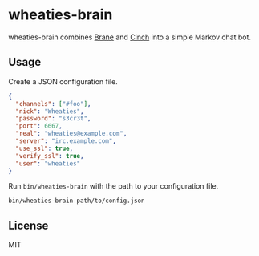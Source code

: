 # wheaties-brain

wheaties-brain combines [Brane](https://github.com/raws/brane-memory) and [Cinch](https://rubygems.org/gems/cinch) into a simple Markov chat bot.

## Usage

Create a JSON configuration file.

```json
{
  "channels": ["#foo"],
  "nick": "Wheaties",
  "password": "s3cr3t",
  "port": 6667,
  "real": "wheaties@example.com",
  "server": "irc.example.com",
  "use_ssl": true,
  "verify_ssl": true,
  "user": "wheaties"
}
```

Run `bin/wheaties-brain` with the path to your configuration file.

```
bin/wheaties-brain path/to/config.json
```

## License

MIT
